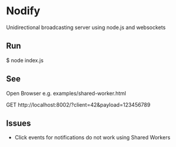 # Nodify

Unidirectional broadcasting server using node.js and websockets

## Run

$ node index.js

## See

Open Browser e.g. examples/shared-worker.html

GET http://localhost:8002/?client=42&payload=123456789

## Issues

 - Click events for notifications do not work using Shared Workers
